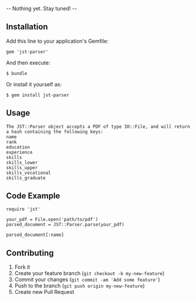 -- Nothing yet.  Stay tuned! --

## Installation

Add this line to your application's Gemfile:

    gem 'jst-parser'

And then execute:

    $ bundle

Or install it yourself as:

    $ gem install jst-parser

## Usage

	The JST::Parser object accepts a PDF of type IO::File, and will return a hash containing the following keys:
	name
	rank
	education
	experience
	skills
	skills_lower
	skills_upper
	skills_vocational
	skills_graduate

## Code Example

	require 'jst'

	your_pdf = File.open('path/to/pdf')
    parsed_document = JST::Parser.parse(your_pdf)

    parsed_document[:name]

    
## Contributing

1. Fork it
2. Create your feature branch (`git checkout -b my-new-feature`)
3. Commit your changes (`git commit -am 'Add some feature'`)
4. Push to the branch (`git push origin my-new-feature`)
5. Create new Pull Request
